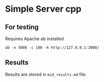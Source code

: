 # Simple Server cpp

## For testing
Requires Apache ab installed

`ab -n 5000 -c 100 -k http://127.0.0.1:3000/`

## Results
Results are stored in `mid_results.md` file.